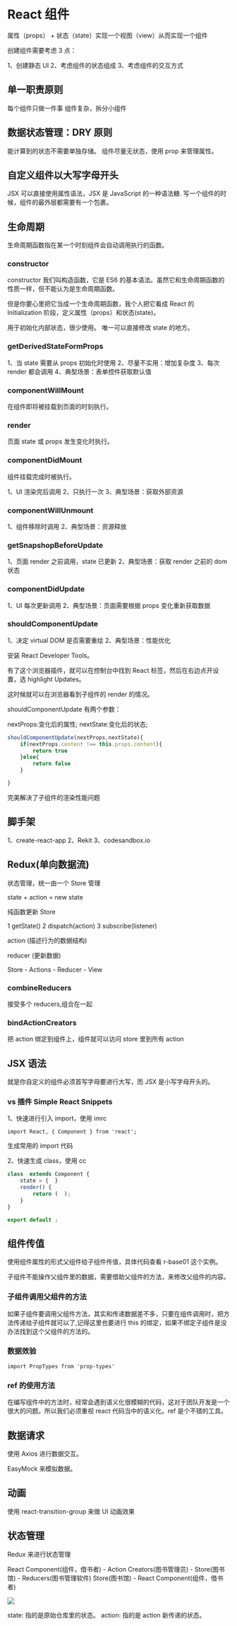 # React 组件

属性（props） + 状态（state）实现一个视图（view）从而实现一个组件

创建组件需要考虑 3 点：

1、创建静态 UI
2、考虑组件的状态组成
3、考虑组件的交互方式

## 单一职责原则

每个组件只做一件事
组件复杂，拆分小组件

## 数据状态管理：DRY 原则

能计算到的状态不需要单独存储。
组件尽量无状态，使用 prop 来管理属性。

## 自定义组件以大写字母开头

JSX 可以直接使用属性语法，JSX 是 JavaScript 的一种语法糖.
写一个组件的时候，组件的最外层都需要有一个包裹。

## 生命周期

生命周期函数指在某一个时刻组件会自动调用执行的函数。

### constructor

constructor 我们叫构造函数，它是 ES6 的基本语法。虽然它和生命周期函数的性质一样，但不能认为是生命周期函数。

但是你要心里把它当成一个生命周期函数，我个人把它看成 React 的 Initialization 阶段，定义属性（props）和状态(state)。

用于初始化内部状态，很少使用。
唯一可以直接修改 state 的地方。

### getDerivedStateFormProps

1、当 state 需要从 props 初始化时使用
2、尽量不实用：增加复杂度
3、每次 render 都会调用
4、典型场景：表单控件获取默认值

### componentWillMount

在组件即将被挂载到页面的时刻执行。

### render

页面 state 或 props 发生变化时执行。

### componentDidMount

组件挂载完成时被执行。

1、UI 渲染完后调用
2、只执行一次
3、典型场景：获取外部资源

### componentWillUnmount

1、组件移除时调用
2、典型场景：资源释放

### getSnapshopBeforeUpdate

1、页面 render 之前调用，state 已更新
2、典型场景：获取 render 之前的 dom 状态

### componentDidUpdate

1、UI 每次更新调用
2、典型场景：页面需要根据 props 变化重新获取数据

### shouldComponentUpdate

1、决定 virtual DOM 是否需要重绘
2、典型场景：性能优化

安装 React Developer Tools。

有了这个浏览器插件，就可以在控制台中找到 React 标签，然后在右边点开设置，选 highlight Updates。

这时候就可以在浏览器看到子组件的 render 的情况。

shouldComponentUpdate 有两个参数：

nextProps:变化后的属性;
nextState:变化后的状态;

```javascript
shouldComponentUpdate(nextProps,nextState){
    if(nextProps.content !== this.props.content){
        return true
    }else{
        return false
    }

}
```

完美解决了子组件的渲染性能问题

## 脚手架

1、create-react-app
2、Rekit
3、codesandbox.io

## Redux(单向数据流)

状态管理，统一由一个 Store 管理

state + action = new state

纯函数更新 Store

1 getState()
2 dispatch(action)
3 subscribe(listener)

action (描述行为的数据结构)

reducer (更新数据)

Store - Actions - Reducer - View

### combineReducers

接受多个 reducers,组合在一起

### bindActionCreators

把 action 绑定到组件上，组件就可以访问 store 里到所有 action

## JSX 语法

就是你自定义的组件必须首写字母要进行大写，而 JSX 是小写字母开头的。

### vs 插件 Simple React Snippets

1、快速进行引入 import，使用 imrc

`import React, { Component } from 'react';`

生成常用的 import 代码

2、快速生成 class，使用 cc

```javascript
class  extends Component {
    state = {  }
    render() {
        return (  );
    }
}

export default ;
```

## 组件传值

使用组件属性的形式父组件给子组件传值，具体代码查看 r-base01 这个实例。

子组件不能操作父组件里的数据，需要借助父组件的方法，来修改父组件的内容。

### 子组件调用父组件的方法

如果子组件要调用父组件方法，其实和传递数据差不多，只要在组件调用时，把方法传递给子组件就可以了,记得这里也要进行 this 的绑定，如果不绑定子组件是没办法找到这个父组件的方法的。

### 数据效验

`import PropTypes from 'prop-types'`

### ref 的使用方法

在编写组件中的方法时，经常会遇到语义化很模糊的代码，这对于团队开发是一个很大的问题。所以我们必须重视 react 代码当中的语义化。ref 是个不错的工具。

## 数据请求

使用 Axios 进行数据交互。

EasyMock 来模拟数据。

## 动画

使用 react-transition-group 来做 UI 动画效果

## 状态管理

Redux 来进行状态管理

React Component(组件，借书者) - Action Creators(图书管理员) - Store(图书馆) - Reducers(图书管理软件)
Store(图书馆) - React Component(组件，借书者)

![](https://tva1.sinaimg.cn/large/00831rSTgy1gdiv0gbhlaj30dc0a0t9a.jpg)

state: 指的是原始仓库里的状态。
action: 指的是 action 新传递的状态。
